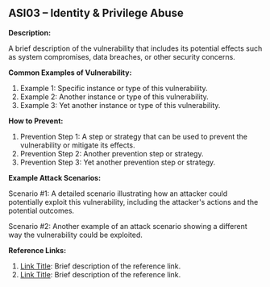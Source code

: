 ## ASI03 – Identity & Privilege Abuse

**Description:**

A brief description of the vulnerability that includes its potential effects such as system compromises, data breaches, or other security concerns.

**Common Examples of Vulnerability:**

1. Example 1: Specific instance or type of this vulnerability.
2. Example 2: Another instance or type of this vulnerability.
3. Example 3: Yet another instance or type of this vulnerability.

**How to Prevent:**

1. Prevention Step 1: A step or strategy that can be used to prevent the vulnerability or mitigate its effects.
2. Prevention Step 2: Another prevention step or strategy.
3. Prevention Step 3: Yet another prevention step or strategy.

**Example Attack Scenarios:**

Scenario #1: A detailed scenario illustrating how an attacker could potentially exploit this vulnerability, including the attacker's actions and the potential outcomes.

Scenario #2: Another example of an attack scenario showing a different way the vulnerability could be exploited.

**Reference Links:**

1. [Link Title](URL): Brief description of the reference link.
2. [Link Title](URL): Brief description of the reference link.
